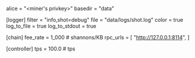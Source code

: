 alice = "<miner's privkey>"
basedir = "data"

[logger]
filter = "info,shot=debug"
file = "data/logs/shot.log"
color = true
log_to_file = true
log_to_stdout = true

[chain]
fee_rate = 1_000 # shannons/KB
rpc_urls = [ 
    "http://127.0.0.1:8114",
]

[controller]
tps = 100.0  # tps
